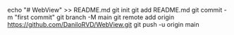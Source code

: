 echo "# WebView" >> README.md
git init
git add README.md
git commit -m "first commit"
git branch -M main
git remote add origin https://github.com/DaniloRVD/WebView.git
git push -u origin main
